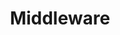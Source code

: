 ---
title: "Middleware"
description: ""
slug: "middleware"
image: "middleware.jpg"
style:
    background: "#2a9d8f"
    color: "#fff"
---